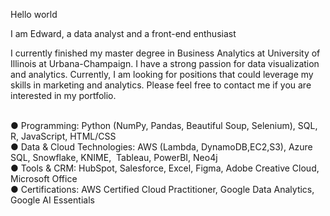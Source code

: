 Hello world

I am Edward, a data analyst and a front-end enthusiast

I currently finished my master degree in Business Analytics at University of Illinois at Urbana-Champaign. I have a strong passion for data visualization and analytics. 
Currently, I am looking for positions that could leverage my skills in marketing and analytics. Please feel free to contact me if you are interested in my portfolio.


<br>● Programming:‬‭ Python (NumPy, Pandas, Beautiful Soup,‬‭ Selenium), SQL, R, JavaScript, HTML/CSS‬
<br>● Data & Cloud Technologies:‬‭ AWS (Lambda, DynamoDB,EC2,S3),‬‭ Azure SQL, Snowflake, KNIME,‬
‭   Tableau, PowerBI, Neo4j‬
<br>● Tools & CRM:‬‭ HubSpot, Salesforce, Excel, Figma, Adobe‬‭ Creative Cloud, Microsoft Office‬
<br>● Certifications:‬‭ AWS Certified Cloud Practitioner,‬‭ Google Data Analytics, Google AI Essentials‬
‭



<!---
ShiiCSY/ShiiCSY is a ✨ special ✨ repository because its `README.md` (this file) appears on your GitHub profile.
You can click the Preview link to take a look at your changes.
--->
